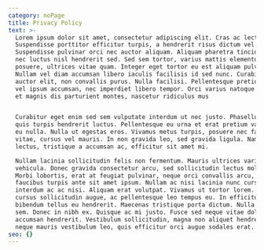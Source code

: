 ```yaml
---
category: noPage
title: Privacy Policy
text: >-
  Lorem ipsum dolor sit amet, consectetur adipiscing elit. Cras ac lectus arcu.
  Suspendisse porttitor efficitur turpis, a hendrerit risus dictum vel.
  Suspendisse pulvinar orci nec auctor aliquam. Aliquam pharetra tincidunt quam,
  nec luctus nisl hendrerit sed. Sed sem tortor, varius mattis elementum
  posuere, ultrices vitae quam. Integer eget tortor eu est aliquam pulvinar.
  Nullam vel diam accumsan libero iaculis facilisis id sed nunc. Curabitur id
  auctor elit, non convallis purus. Nulla facilisi. Pellentesque pretium mauris
  vel ipsum accumsan, nec imperdiet libero tempor. Orci varius natoque penatibus
  et magnis dis parturient montes, nascetur ridiculus mus


  Curabitur eget enim sed sem vulputate interdum ut nec justo. Phasellus a lacus
  quis turpis hendrerit luctus. Pellentesque eu urna et erat pretium varius nec
  eu nulla. Nulla ut egestas eros. Vivamus metus turpis, posuere nec facilisis
  vitae, cursus vel mauris. In non gravida leo, sed gravida ligula. Nam sem
  lectus, tristique a accumsan ac, efficitur sit amet mi.

  Nullam lacinia sollicitudin felis non fermentum. Mauris ultrices varius
  vehicula. Donec gravida consectetur arcu, sed sollicitudin lectus mollis at.
  Morbi lobortis, erat at feugiat pulvinar, neque orci convallis arcu, sit amet
  faucibus turpis ante sit amet ipsum. Nullam ac nisi lacinia nunc cursus
  interdum ac ac nisi. Aliquam erat volutpat. Vivamus ut tortor lorem. Donec
  cursus sollicitudin augue, ac pellentesque leo tempus eu. In efficitur
  bibendum tellus eu hendrerit. Maecenas tristique porta dictum. Nulla ac porta
  sem. Donec in nibh ex. Quisque ac mi justo. Fusce sed neque vitae dolor
  accumsan hendrerit. Vestibulum sollicitudin, magna non aliquet hendrerit,
  neque mauris vestibulum leo, quis efficitur orci augue sodales erat.
seo: {}
---
```



